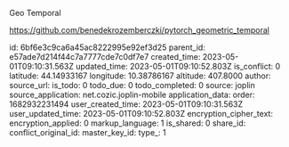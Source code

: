 Geo Temporal

https://github.com/benedekrozemberczki/pytorch_geometric_temporal

id: 6bf6e3c9ca6a45ac8222995e92ef3d25
parent_id: e57ade7d214f44c7a7777cde7c0df7e7
created_time: 2023-05-01T09:10:31.563Z
updated_time: 2023-05-01T09:10:52.803Z
is_conflict: 0
latitude: 44.14933167
longitude: 10.38786167
altitude: 407.8000
author: 
source_url: 
is_todo: 0
todo_due: 0
todo_completed: 0
source: joplin
source_application: net.cozic.joplin-mobile
application_data: 
order: 1682932231494
user_created_time: 2023-05-01T09:10:31.563Z
user_updated_time: 2023-05-01T09:10:52.803Z
encryption_cipher_text: 
encryption_applied: 0
markup_language: 1
is_shared: 0
share_id: 
conflict_original_id: 
master_key_id: 
type_: 1